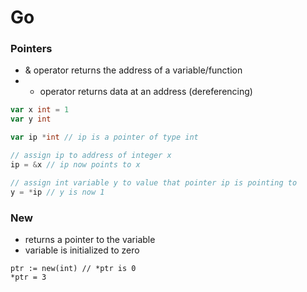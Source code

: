 # Go





### Pointers
- & operator returns the address of a variable/function
- * operator returns data at an address (dereferencing)

``` Go
var x int = 1
var y int

var ip *int // ip is a pointer of type int

// assign ip to address of integer x
ip = &x // ip now points to x

// assign int variable y to value that pointer ip is pointing to
y = *ip // y is now 1
```

### New
- returns a pointer to the variable
- variable is initialized to zero

```
ptr := new(int) // *ptr is 0
*ptr = 3
```
